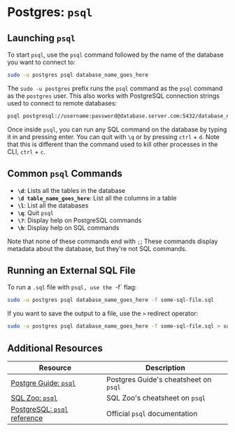 # Postgres: `psql`

## Launching `psql`

To start `psql`, use the `psql` command followed by the name of the database you want to connect to:

```bash
sudo -u postgres psql database_name_goes_here
```

The `sudo -u postgres` prefix runs the `psql` command as the `psql` command as the `postgres` user. This also works with PostgreSQL connection strings used to connect to remote databases:

```bash
psql postgresql://username:password@database.server.com:5432/database_name
```

Once inside `psql`, you can run any SQL command on the database by typing it in and pressing enter. You can quit with `\q` or by pressing `ctrl` + `d`. Note that this is different than the command used to kill other processes in the CLI, `ctrl` + `c`.

## Common `psql` Commands

* **`\d`**: Lists all the tables in the database
* <strong>`\d table_name_goes_here`</strong>: List all the columns in a table
* **`\l`**: List all the databases
* **`\q`**: Quit `psql`
* **`\?`**: Display help on PostgreSQL commands
* **`\h`**: Display help on SQL commands

Note that none of these commands end with `;`; These commands display metadata about the database, but they're not SQL commands.

## Running an External SQL File

To run a `.sql` file with `psql, use the `-f` flag:

```bash
sudo -u postgres psql database_name_goes_here -f some-sql-file.sql
```

If you want to save the output to a file, use the `>` redirect operator:

```bash
sudo -u postgres psql database_name_goes_here -f some-sql-file.sql > sql-results.txt
```

## Additional Resources

| Resource | Description |
| --- | --- |
| [Postgre Guide: `psql`](http://postgresguide.com/utilities/psql.html) | Postgres Guide's cheatsheet on `psql` |
| [SQL Zoo: `psql`](https://sqlzoo.net/wiki/Starting_Postgres) | SQL Zoo's cheatsheet on `psql` |
| [PostgreSQL: `psql` reference](https://www.postgresql.org/docs/13/app-psql.html) | Official `psql` documentation |
